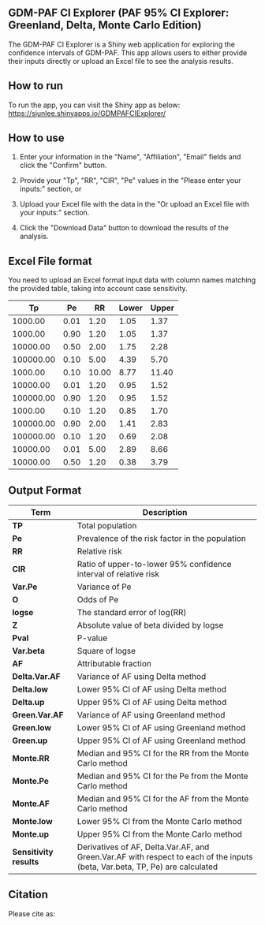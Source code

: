 ## GDM-PAF CI Explorer (PAF 95% CI Explorer: Greenland, Delta, Monte Carlo Edition)
The GDM-PAF CI Explorer is a Shiny web application for exploring the confidence intervals of GDM-PAF. This app allows users to either provide their inputs directly or upload an Excel file to see the analysis results. 

## How to run
To run the app, you can visit the Shiny app as below:
https://sjunlee.shinyapps.io/GDMPAFCIExplorer/

## How to use
1. Enter your information in the "Name", "Affiliation", "Email" fields and click the "Confirm" button.

2. Provide your "Tp", "RR", "CIR", "Pe" values in the "Please enter your inputs:" section, or

3. Upload your Excel file with the data in the "Or upload an Excel file with your inputs:" section.

4. Click the "Download Data" button to download the results of the analysis.

## Excel File format
You need to upload an Excel format input data with column names matching the provided table, taking into account case sensitivity.

| Tp        | Pe  | RR  | Lower | Upper |
| --------- | --- | --- | ----- | ----- |
| 1000.00   | 0.01| 1.20| 1.05  | 1.37  |
| 1000.00   | 0.90| 1.20| 1.05  | 1.37  |
| 10000.00  | 0.50| 2.00| 1.75  | 2.28  |
| 100000.00 | 0.10| 5.00| 4.39  | 5.70  |
| 1000.00   | 0.10| 10.00| 8.77 | 11.40 |
| 10000.00  | 0.01| 1.20| 0.95  | 1.52  |
| 100000.00 | 0.90| 1.20| 0.95  | 1.52  |
| 1000.00   | 0.10| 1.20| 0.85  | 1.70  |
| 100000.00 | 0.90| 2.00| 1.41  | 2.83  |
| 100000.00 | 0.10| 1.20| 0.69  | 2.08  |
| 10000.00  | 0.01| 5.00| 2.89  | 8.66  |
| 10000.00  | 0.50| 1.20| 0.38  | 3.79  |

## Output Format
| **Term** | Description |
| --- | --- |
| **TP** | Total population |
| **Pe** | Prevalence of the risk factor in the population |
| **RR** | Relative risk |
| **CIR** | Ratio of upper-to-lower 95% confidence interval of relative risk |
| **Var.Pe** | Variance of Pe |
| **O** | Odds of Pe |
| **logse** | The standard error of log(RR) |
| **Z** | Absolute value of beta divided by logse |
| **Pval** | P-value |
| **Var.beta** | Square of logse |
| **AF** | Attributable fraction |
| **Delta.Var.AF** | Variance of AF using Delta method |
| **Delta.low** | Lower 95% CI of AF using Delta method |
| **Delta.up** | Upper 95% CI of AF using Delta method |
| **Green.Var.AF** | Variance of AF using Greenland method |
| **Green.low** | Lower 95% CI of AF using Greenland method |
| **Green.up** | Upper 95% CI of AF using Greenland method |
| **Monte.RR** | Median and 95% CI for the RR from the Monte Carlo method |
| **Monte.Pe** | Median and 95% CI for the Pe from the Monte Carlo method |
| **Monte.AF** | Median and 95% CI for the AF from the Monte Carlo method |
| **Monte.low** | Lower 95% CI from the Monte Carlo method |
| **Monte.up** | Upper 95% CI from the Monte Carlo method |
| **Sensitivity results** | Derivatives of AF, Delta.Var.AF, and Green.Var.AF with respect to each of the inputs (beta, Var.beta, TP, Pe) are calculated |

## Citation
Please cite as:
